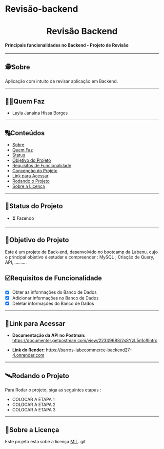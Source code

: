 # Revisão-backend


<h1 align="center">
     Revisão Backend
</h1>

<h4 align="left">
    Principais funcionalidades no Backend - Projeto de Revisão
</h4>

---

##  🕵Sobre

Aplicação com intuito de revisar aplicação em Backend. 

---

##  👩🏾Quem Faz 

- Layla Janaína Hissa Borges


---
##  🔠Conteúdos

<!--ts-->
   * [Sobre](#sobre)
   * [Quem Faz](#-quem-faz)
   * [Status](#status)
   * [Objetivo do Projeto](#objetivo-do-projeto)
   * [Requisitos de Funcionalidade](#requisitos-de-funcionalidade)
   * [Concepção do Projeto](#concepcao-do-projeto)
   * [Link para Acessar](#link-para-acessar)
   * [Rodando o Projeto](#rodando-o-projeto)
   * [Sobre a Licença](#sobre-a-licença)
<!--te-->


---
##  🧭Status do Projeto

 - ⏳ Fazendo

---

##  🎯Objetivo do Projeto

Este é um projeto de Back-end, desenvolvido no bootcamp da Labenu, cujo o principal objetivo é estudar e compreender :  MySQL ; Criação de Query, API, .......... 


## ☑️Requisitos de Funcionalidade

- [x] Obter as informações do Banco de Dados
- [x] Adicionar informações no Banco de Dados
- [x] Deletar informações do Banco de Dados

---

## 🔗Link para Acessar

- **Documentação da API no Postman:** https://documenter.getpostman.com/view/22349688/2s8YzL5n1o#intro

- **Link do Render:** https://barros-labecommerce-backend27-4.onrender.com

---


## 🛰Rodando o Projeto

Para Rodar o projeto, siga as seguintes etapas :

- COLOCAR A ETAPA 1
- COLOCAR A ETAPA 2
- COLOCAR A ETAPA 3


---

## 📝Sobre a Licença

Este projeto esta sobe a licença [MIT](./LICENSE).
git